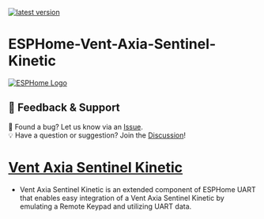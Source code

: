 [![latest version](https://img.shields.io/github/release/alextrical/ESPHome-Vent-Axia-Sentinel-Kinetic?display_name=tag&include_prereleases&label=latest%20version)](https://github.com/alextrical/ESPHome-Vent-Axia-Sentinel-Kinetic/releases)
# ESPHome-Vent-Axia-Sentinel-Kinetic
<a href="https://esphome.io/">
  <picture>
    <source media="(prefers-color-scheme: dark)" srcset="https://esphome.io/_static/logo-text-on-dark.svg", alt="ESPHome Logo">
    <img src="https://esphome.io/_static/logo-text-on-light.svg" alt="ESPHome Logo">
  </picture>
</a>

## 💬 Feedback & Support

🐞 Found a bug? Let us know via an [Issue](https://github.com/alextrical/ESPHome-Vent-Axia-Sentinel-Kinetic/issues).  
💡 Have a question or suggestion? Join the [Discussion](https://github.com/alextrical/ESPHome-Vent-Axia-Sentinel-Kinetic/discussions)!


# [Vent Axia Sentinel Kinetic](/components/Vent-Axia-Sentinel-Kinetic)
- Vent Axia Sentinel Kinetic is an extended component of ESPHome UART that enables easy integration of a Vent Axia Sentinel Kinetic by emulating a Remote Keypad and utilizing UART data.

